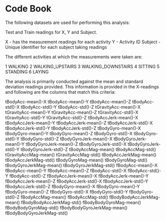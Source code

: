 # Code Book

The following datasets are used for performing this analysis:

Test and Train readings for X, Y and Subject.

X - has the measurement readings for each activity
Y - Activity ID
Subject - Unique identifier for each subject taking readings

The different activities at which the measurements were taken are:

1 WALKING
2 WALKING_UPSTAIRS
3 WALKING_DOWNSTAIRS
4 SITTING
5 STANDING
6 LAYING

The analysis is primarily conducted against the mean and standard deviation readings provided.
This information is provided in the X-readings and following are the columns that match this
criteria:

tBodyAcc-mean()-X 
tBodyAcc-mean()-Y 
tBodyAcc-mean()-Z 
tBodyAcc-std()-X 
tBodyAcc-std()-Y 
tBodyAcc-std()-Z
tGravityAcc-mean()-X 
tGravityAcc-mean()-Y
tGravityAcc-mean()-Z 
tGravityAcc-std()-X 
tGravityAcc-std()-Y 
tGravityAcc-std()-Z
tBodyAccJerk-mean()-X 
tBodyAccJerk-mean()-Y
tBodyAccJerk-mean()-Z
tBodyAccJerk-std()-X 
tBodyAccJerk-std()-Y 
tBodyAccJerk-std()-Z
tBodyGyro-mean()-X 
tBodyGyro-mean()-Y 
tBodyGyro-mean()-Z 
tBodyGyro-std()-X 
tBodyGyro-std()-Y 
tBodyGyro-std()-Z 
tBodyGyroJerk-mean()-X 
tBodyGyroJerk-mean()-Y 
tBodyGyroJerk-mean()-Z 
tBodyGyroJerk-std()-X 
tBodyGyroJerk-std()-Y 
tBodyGyroJerk-std()-Z
tBodyAccMag-mean() 
tBodyAccMag-std() 
tGravityAccMag-mean()
tGravityAccMag-std() 
tBodyAccJerkMag-mean() 
tBodyAccJerkMag-std() 
tBodyGyroMag-mean()
tBodyGyroMag-std() 
tBodyGyroJerkMag-mean() 
tBodyGyroJerkMag-std() 
fBodyAcc-mean()-X 
fBodyAcc-mean()-Y 
fBodyAcc-mean()-Z 
fBodyAcc-std()-X 
fBodyAcc-std()-Y 
fBodyAcc-std()-Z 
fBodyAccJerk-mean()-X
fBodyAccJerk-mean()-Y 
fBodyAccJerk-mean()-Z 
fBodyAccJerk-std()-X 
fBodyAccJerk-std()-Y
fBodyAccJerk-std()-Z 
fBodyGyro-mean()-X 
fBodyGyro-mean()-Y 
fBodyGyro-mean()-Z 
fBodyGyro-std()-X 
fBodyGyro-std()-Y 
fBodyGyro-std()-Z
fBodyAccMag-mean() 
fBodyAccMag-std() 
fBodyBodyAccJerkMag-mean() 
fBodyBodyAccJerkMag-std() 
fBodyBodyGyroMag-mean() 
fBodyBodyGyroMag-std() 
fBodyBodyGyroJerkMag-mean() 
fBodyBodyGyroJerkMag-std() 



